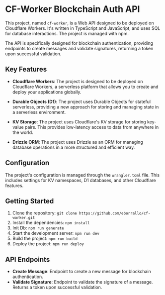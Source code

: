 # CF-Worker Blockchain Auth API

This project, named `cf-worker`, is a Web API designed to be deployed on Cloudflare Workers. It's written in TypeScript and JavaScript, and uses SQL for database interactions. The project is managed with npm.

The API is specifically designed for blockchain authentication, providing endpoints to create messages and validate signatures, returning a token upon successful validation.

## Key Features

- **Cloudflare Workers**: The project is designed to be deployed on Cloudflare Workers, a serverless platform that allows you to create and deploy your applications globally.

- **Durable Objects (D1)**: The project uses Durable Objects for stateful serverless, providing a new approach for storing and managing state in a serverless environment.

- **KV Storage**: The project uses Cloudflare's KV storage for storing key-value pairs. This provides low-latency access to data from anywhere in the world.

- **Drizzle ORM**: The project uses Drizzle as an ORM for managing database operations in a more structured and efficient way.


## Configuration

The project's configuration is managed through the `wrangler.toml` file. This includes settings for KV namespaces, D1 databases, and other Cloudflare features.

## Getting Started

1. Clone the repository: `git clone https://github.com/eborrallo/cf-worker.git`
2. Install the dependencies: `npm install`
2. Init Db: `npm run generate`
3. Start the development server: `npm run dev`
4. Build the project: `npm run build`
5. Deploy the project: `npm run deploy`

## API Endpoints

- **Create Message**: Endpoint to create a new message for blockchain authentication.
- **Validate Signature**: Endpoint to validate the signature of a message. Returns a token upon successful validation.

